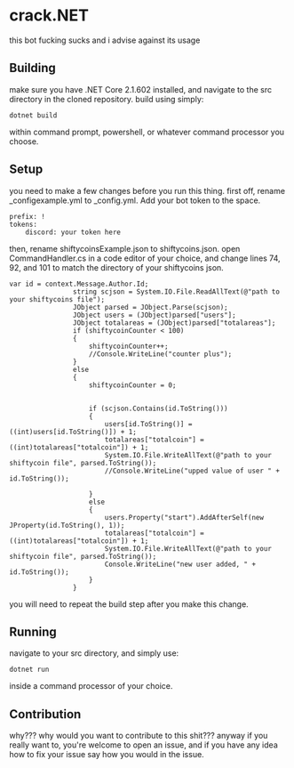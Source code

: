 # crack.NET

this bot fucking sucks and i advise against its usage

## Building

make sure you have .NET Core 2.1.602 installed, and navigate to the src directory in the cloned repository. build using simply:

```
dotnet build
```
within command prompt, powershell, or whatever command processor you choose.
## Setup

you need to make a few changes before you run this thing. first off, rename _configexample.yml to _config.yml. Add your bot token to the space.
```
prefix: !
tokens:
    discord: your token here
```

then, rename shiftycoinsExample.json to shiftycoins.json. open CommandHandler.cs in a code editor of your choice, and change lines 74, 92, and 101 to match the directory of 
your shiftycoins json.
```
var id = context.Message.Author.Id;
                string scjson = System.IO.File.ReadAllText(@"path to your shiftycoins file");
                JObject parsed = JObject.Parse(scjson);
                JObject users = (JObject)parsed["users"];
                JObject totalareas = (JObject)parsed["totalareas"];
                if (shiftycoinCounter < 100)
                {
                    shiftycoinCounter++;
                    //Console.WriteLine("counter plus");
                }
                else
                {
                    shiftycoinCounter = 0;


                    if (scjson.Contains(id.ToString()))
                    {
                        users[id.ToString()] = ((int)users[id.ToString()]) + 1;
                        totalareas["totalcoin"] = ((int)totalareas["totalcoin"]) + 1;
                        System.IO.File.WriteAllText(@"path to your shiftycoin file", parsed.ToString());
                        //Console.WriteLine("upped value of user " + id.ToString());

                    }
                    else
                    {
                        users.Property("start").AddAfterSelf(new JProperty(id.ToString(), 1));
                        totalareas["totalcoin"] = ((int)totalareas["totalcoin"]) + 1;
                        System.IO.File.WriteAllText(@"path to your shiftycoin file", parsed.ToString());
                        Console.WriteLine("new user added, " + id.ToString());
                    }
                }
```
you will need to repeat the build step after you make this change.

## Running 
navigate to your src directory, and simply use:
```
dotnet run
```
inside a command processor of your choice.

## Contribution
why??? why would you want to contribute to this shit??? anyway if you really want to, you're welcome to open an issue, and if you have any idea how to fix your issue 
say how you would in the issue.
